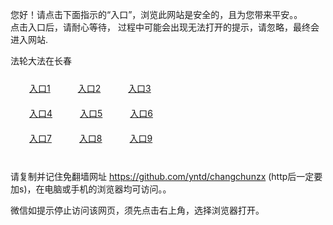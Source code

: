 您好！请点击下面指示的“入口”，浏览此网站是安全的，且为您带来平安。。 <br/>
点击入口后，请耐心等待， 过程中可能会出现无法打开的提示，请忽略，最终会进入网站. </br>

法轮大法在长春<br/>
<div style="padding:10px"><a style="margin:20px" target="_blank" href="https://d35eqwq0okxkz7.cloudfront.net/2Qpsp?zqwbfxe" id="ccLink1" rel="nofollow">入口1</a> <a target="_blank" style="margin:20px" href="https://d1536f1ecjzyuo.cloudfront.net/2Qpsp?etxdff" id="ccLink2" rel="nofollow">入口2</a> <a style="margin:20px" target="_blank" href="https://d7sz4c8wcy9fq.cloudfront.net/2Qpsp?mlehjgcq" id="ccLink3" rel="nofollow">入口3</a></div>

<div style="padding:10px" ><a style="margin:20px" target="_blank" href="https://d35eqwq0okxkz7.cloudfront.net/2Qpsp?zqwbfxe" id="ccLink4" rel="nofollow">入口4</a> <a style="margin:20px" href="https://d1536f1ecjzyuo.cloudfront.net/2Qpsp?etxdff" target="_blank" id="ccLink5" rel="nofollow">入口5</a> <a style="margin:20px" href="https://d7sz4c8wcy9fq.cloudfront.net/2Qpsp?mlehjgcq" target="_blank" id="ccLink6" rel="nofollow">入口6</a></div>

<div style="padding:10px"><a style="margin:20px" target="_blank" href="https://d35eqwq0okxkz7.cloudfront.net/2Qpsp?zqwbfxe" id="ccLink7" rel="nofollow">入口7</a> <a style="margin:20px" href="https://d1536f1ecjzyuo.cloudfront.net/2Qpsp?etxdff" target="_blank" id="ccLink8" rel="nofollow">入口8</a> <a style="margin:20px" target="_blank" href="https://d7sz4c8wcy9fq.cloudfront.net/2Qpsp?mlehjgcq" id="ccLink9" rel="nofollow">入口9</a></div>

<br/>



请复制并记住免翻墙网址 https://github.com/yntd/changchunzx (http后一定要加s)，在电脑或手机的浏览器均可访问。。<br/>

微信如提示停止访问该网页，须先点击右上角，选择浏览器打开。
